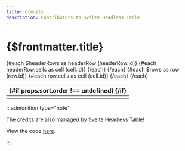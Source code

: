 ```yaml
---
title: Credits
description: Contributors to Svelte Headless Table
---
```


# {$frontmatter.title}

<script lang="ts">
  import { readable } from 'svelte/store';
  import { createTable, createRender, Render, Subscribe } from 'svelte-headless-table';
  import { addSortBy } from 'svelte-headless-table/plugins';
  import CreditsAnchor from './_CreditsAnchor.svelte';
  import CaretDownIcon from '~icons/ic/round-keyboard-arrow-down';
  
  const data = readable([
    {
      name: 'React Table',
      description: 'Svelte Headless Table takes inspiration for its column model from React Table.',
      url: 'https://react-table.tanstack.com/',
    },
    {
      name: 'KitDocs',
      description: 'The documentation site is built with KitDocs.',
      url: 'https://kit-docs.svelteness.dev/docs/getting-started/introduction',
    },
  ]);

  const table = createTable(data, {
    sort: addSortBy(),
  });

  const columns = table.createColumns([
    table.column({
      header: 'Name',
      id: 'name',
      accessor: item => item,
      cell: ({ value: { name, url }}) => createRender(CreditsAnchor, { label: name, href: url }),
      plugins: {
        sort: {
          getSortValue: ({ name }) => name,
        }
      },
    }),
    table.column({
      header: 'Description',
      accessor: 'description',
    }),
  ]);
  const { headerRows, rows } = table.createViewModel(columns);
</script>

<table>
  <thead>
    {#each $headerRows as headerRow (headerRow.id)}
      <tr>
        {#each headerRow.cells as cell (cell.id)}
          <Subscribe attrs={cell.attrs()} let:attrs props={cell.props()} let:props>
            <th {...attrs} on:click={props.sort.toggle}>
              <div class="flex items-center">
                <Render of={cell.render()} />
                {#if props.sort.order !== undefined}
                  <CaretDownIcon
                    class="transition-transform {props.sort.order === 'desc' && '-scale-y-100'}"
                  />
                {/if}
              </div>
            </th>
          </Subscribe>
        {/each}
      </tr>
    {/each}
  </thead>
  <tbody>
    {#each $rows as row (row.id)}
      <tr>
        {#each row.cells as cell (cell.id)}
          <Subscribe attrs={cell.attrs()} let:attrs>
            <td {...attrs}>
              <Render of={cell.render()} />
            </td>
          </Subscribe>
        {/each}
      </tr>
    {/each}
  </tbody>
</table>

:::admonition type="note"

The credits are also managed by Svelte Headless Table!

View the code [here](https://svelte.dev/repl/4bf807f8def64c3e97c3c062641358b2?version=3.48.0).

:::
